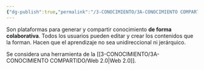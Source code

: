 ```yaml
---
{"dg-publish":true,"permalink":"/3-CONOCIMIENTO/3A-CONOCIMIENTO COMPARTIDO/Wiki/"}
---
```


Son plataformas para generar y compartir conocimiento **de forma colaborativa**. Todos los usuarios pueden editar y crear los contenidos que la forman. Hacen que el aprendizaje no sea unidireccional ni jerárquico.

Se considera una herramienta de la [[3-CONOCIMIENTO/3A-CONOCIMIENTO COMPARTIDO/Web 2.0\|Web 2.0]].